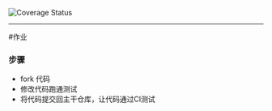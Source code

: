 ![Coverage Status](https://travis-ci.org/allenYetu211/homework1.svg?branch=master)

---
#作业

### 步骤

* fork 代码
* 修改代码跑通测试
* 将代码提交回主干仓库，让代码通过CI测试

